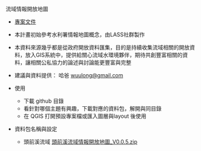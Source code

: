 流域情報開放地圖
- [專案文件](https://bit.ly/3cV8rsh)
- 本計畫初始參考水利署情報地圖概念，由LASS社群製作
- 本資料來源幾乎都是從政府開放資料匯集，目的是持續收集流域相關的開放資料，放入GIS系統中，提供給關心流域水環境夥伴，期待共創豐富相關的資料，讓相關公私協力的論述與討論能更豐富與完整
- 建議與資料提供： 哈爸 wuulong@gmail.com
- 使用 
  - 下載 github 目錄
  - 看針對哪個主題有興趣，下載對應的資料包，解開與同目錄
  - 在 QGIS 打開預設專案檔或匯入圖層與layout 後使用

- 資料包名稱與設定
	- 頭前溪流域 [頭前溪流域情報開放地圖_V0.0.5.zip](https://drive.google.com/file/d/1tTK--AwUf9hBjSudNFpH3MkxTHirNjyW/view?usp=sharing)
